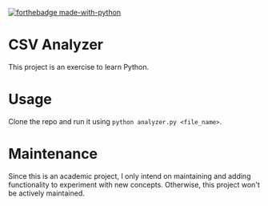 [![forthebadge made-with-python](http://ForTheBadge.com/images/badges/made-with-python.svg)](https://www.python.org/)
# CSV Analyzer
This project is an exercise to learn Python.

# Usage
Clone the repo and run it using `python analyzer.py <file_name>`.

# Maintenance
Since this is an academic project, I only intend on maintaining and adding functionality to experiment with new concepts. Otherwise, this project won't be actively maintained.